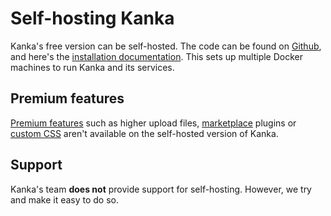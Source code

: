 # Self-hosting Kanka

Kanka's free version can be self-hosted. The code can be found on [Github](https://github.com/owlchester/kanka), and here's the [installation documentation](https://github.com/owlchester/kanka/blob/develop/docs/running.md). This sets up multiple Docker machines to run Kanka and its services.

## Premium features

[Premium features](https://kanka.io/premium) such as higher upload files, [marketplace](https://marketplace.kanka.io) plugins or [custom CSS](/features/campaigns/theming) aren't available on the self-hosted version of Kanka.

## Support

Kanka's team **does not** provide support for self-hosting. However, we try and make it easy to do so.